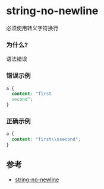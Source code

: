 # string-no-newline

必须使用转义字符换行

### 为什么?

语法错误

### 错误示例

```css
a {
  content: "first
  second";
}
```

### 正确示例

```css
a {
  content: "first\\nsecond";
}
```

## 参考

- [string-no-newline](https://stylelint.io/user-guide/rules/list/string-no-newline)
